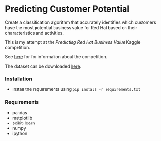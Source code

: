 # Predicting Customer Potential

Create a classification algorithm that accurately identifies which customers have the most potential business value for Red Hat based on their characteristics and activities.

This is my attempt at the *Predicting Red Hat Business Value* Kaggle competition.

See [here](https://www.kaggle.com/c/predicting-red-hat-business-value) for for information about the competition.  

The dataset can be downloaded [here](https://www.kaggle.com/c/predicting-red-hat-business-value/data).

### Installation

* Install the requirements using `pip install -r requirements.txt`

### Requirements

* pandas
* matplotlib
* scikit-learn
* numpy
* ipython


